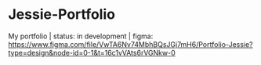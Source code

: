 # Jessie-Portfolio
My portfolio |
status: in development |
figma: https://www.figma.com/file/VwTA6Nv74MbhBQsJGj7mH6/Portfolio-Jessie?type=design&node-id=0-1&t=16c1vVAts6rVGNkw-0
